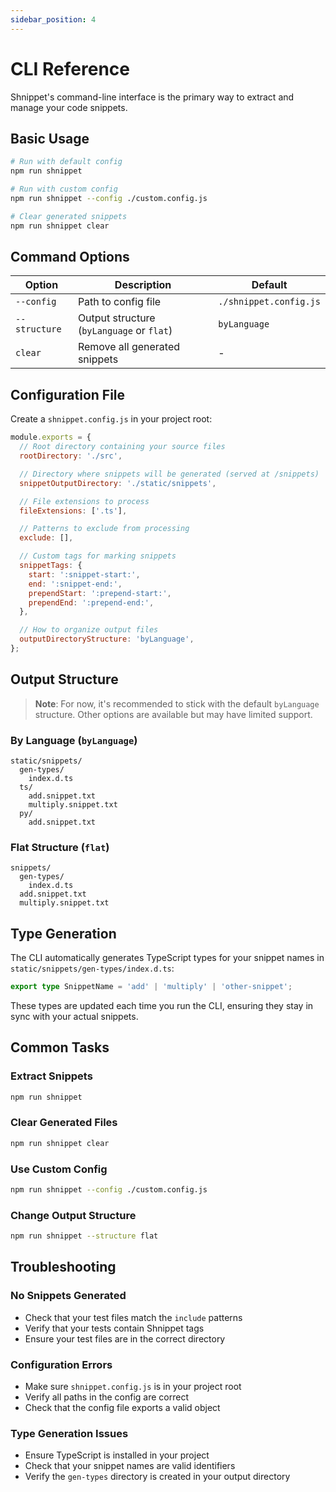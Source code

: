 ```yaml
---
sidebar_position: 4
---
```


# CLI Reference

Shnippet's command-line interface is the primary way to extract and manage your code snippets.

## Basic Usage

```bash
# Run with default config
npm run shnippet

# Run with custom config
npm run shnippet --config ./custom.config.js

# Clear generated snippets
npm run shnippet clear
```

## Command Options

| Option | Description | Default |
|--------|-------------|---------|
| `--config` | Path to config file | `./shnippet.config.js` |
| `--structure` | Output structure (`byLanguage` or `flat`) | `byLanguage` |
| `clear` | Remove all generated snippets | - |

## Configuration File

Create a `shnippet.config.js` in your project root:

```javascript
module.exports = {
  // Root directory containing your source files
  rootDirectory: './src',

  // Directory where snippets will be generated (served at /snippets)
  snippetOutputDirectory: './static/snippets',

  // File extensions to process
  fileExtensions: ['.ts'],

  // Patterns to exclude from processing
  exclude: [],

  // Custom tags for marking snippets
  snippetTags: {
    start: ':snippet-start:',
    end: ':snippet-end:',
    prependStart: ':prepend-start:',
    prependEnd: ':prepend-end:',
  },

  // How to organize output files
  outputDirectoryStructure: 'byLanguage',
};
```

## Output Structure

> **Note**: For now, it's recommended to stick with the default `byLanguage` structure. Other options are available but may have limited support.

### By Language (`byLanguage`)
```
static/snippets/
  gen-types/
    index.d.ts
  ts/
    add.snippet.txt
    multiply.snippet.txt
  py/
    add.snippet.txt
```

### Flat Structure (`flat`)
```
snippets/
  gen-types/
    index.d.ts
  add.snippet.txt
  multiply.snippet.txt
```

## Type Generation

The CLI automatically generates TypeScript types for your snippet names in `static/snippets/gen-types/index.d.ts`:

```typescript
export type SnippetName = 'add' | 'multiply' | 'other-snippet';
```

These types are updated each time you run the CLI, ensuring they stay in sync with your actual snippets.

## Common Tasks

### Extract Snippets
```bash
npm run shnippet
```

### Clear Generated Files
```bash
npm run shnippet clear
```

### Use Custom Config
```bash
npm run shnippet --config ./custom.config.js
```

### Change Output Structure
```bash
npm run shnippet --structure flat
```

## Troubleshooting

### No Snippets Generated
- Check that your test files match the `include` patterns
- Verify that your tests contain Shnippet tags
- Ensure your test files are in the correct directory

### Configuration Errors
- Make sure `shnippet.config.js` is in your project root
- Verify all paths in the config are correct
- Check that the config file exports a valid object

### Type Generation Issues
- Ensure TypeScript is installed in your project
- Check that your snippet names are valid identifiers
- Verify the `gen-types` directory is created in your output directory 